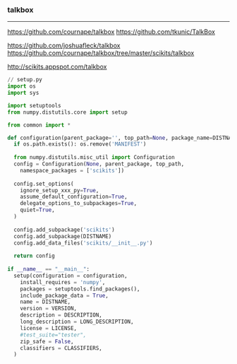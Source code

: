 ### talkbox
---
https://github.com/cournape/talkbox
https://github.com/tkunic/TalkBox

https://github.com/joshuafleck/talkbox
https://github.com/cournape/talkbox/tree/master/scikits/talkbox

http://scikits.appspot.com/talkbox

```py 
// setup.py
import os
import sys

import setuptools
from numpy.distutils.core import setup

from common import *

def configuration(parent_package='', top_path=None, package_name=DISTNAME):
  if os.path.exists(): os.remove('MANIFEST')
  
  from numpy.distutils.misc_util import Configuration
  config = Configuration(None, parent_package, top_path,
    namespace_packages = ['scikits'])
    
  config.set_options(
    ignore_setup_xxx_py=True,
    assume_default_configuration=True,
    delegate_options_to_subpackages=True,
    quiet=True,
  )
  
  config.add_subpackage('scikits')
  config.add_subpackage(DISTNAME)
  config.add_data_files('scikits/__init__.py')
  
  return config
  
if __name__ == "__main__":
  setup(configuration = configuration,
    install_requires = 'numpy',
    packages = setuptools.find_packages(),
    include_package_data = True,
    name = DISTNAME,
    version = VERSION,
    description = DESCRIPTION,
    long_description = LONG_DESCRIPTION,
    license = LICENSE,
    #test_suite="tester",
    zip_safe = False,
    classifiers = CLASSIFIERS,
  )


```

```
```

```
```



